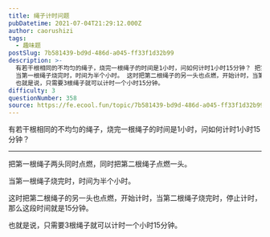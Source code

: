 ```yaml
---
title: 绳子计时问题
pubDatetime: 2021-07-04T21:29:12.000Z
author: caorushizi
tags:
  - 趣味题
postSlug: 7b581439-bd9d-486d-a045-ff33f1d32b99
description: >-
  有若干根相同的不均匀的绳子，烧完一根绳子的时间是1小时，问如何计时1小时15分钟？ 把第一根绳子两头同时点燃，同时把第二根绳子点燃一头。
  当第一根绳子烧完时，时间为半个小时。 这时把第二根绳子的另一头也点燃，开始计时，当第二根绳子烧完时，停止计时，那么这段时间就是15分钟。
  也就是说，只需要3根绳子就可以计时一个小时15分钟。
difficulty: 3
questionNumber: 358
source: https://fe.ecool.fun/topic/7b581439-bd9d-486d-a045-ff33f1d32b99
---
```


有若干根相同的不均匀的绳子，烧完一根绳子的时间是1小时，问如何计时1小时15分钟？

---

把第一根绳子两头同时点燃，同时把第二根绳子点燃一头。

当第一根绳子烧完时，时间为半个小时。

这时把第二根绳子的另一头也点燃，开始计时，当第二根绳子烧完时，停止计时，那么这段时间就是15分钟。

也就是说，只需要3根绳子就可以计时一个小时15分钟。
